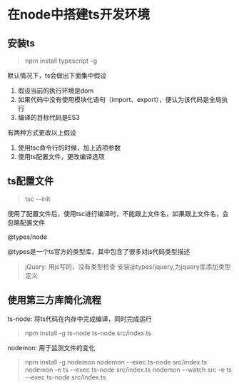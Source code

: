 <!--
 * @Descripttion: 
 * @version: 
 * @Author: WangQing
 * @email: 2749374330@qq.com
 * @Date: 2020-01-14 11:10:21
 * @LastEditors  : WangQing
 * @LastEditTime : 2020-01-14 11:53:11
 -->
# 在node中搭建ts开发环境

## 安装ts

> npm install typescript -g

默认情况下，ts会做出下面集中假设

1. 假设当前的执行环境是dom
2. 如果代码中没有使用模块化语句（import、export），便认为该代码是全局执行
3. 编译的目标代码是ES3

有两种方式更改以上假设

1. 使用tsc命令行的时候，加上选项参数
2. 使用ts配置文件，更改编译选项

## ts配置文件

> tsc --init

使用了配置文件后，使用tsc进行编译时，不能跟上文件名，如果跟上文件名，会忽略配置文件

@types/node

@types是一个ts官方的类型库，其中包含了很多对js代码类型描述

> jQuery: 用js写的，没有类型检查
> 安装@types/jquery,为jquery库添加类型定义

## 使用第三方库简化流程

ts-node: 将ts代码在内存中完成编译，同时完成运行

> npm install -g ts-node
> ts-node src/index.ts

nodemon: 用于监测文件的变化

> npm install -g nodemon
> nodemon --exec ts-node src/index.ts
> nodemon -e ts --exec ts-node src/index.ts
> nodemon --watch src -e ts --exec ts-node src/index.ts
